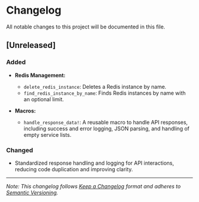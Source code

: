 # Changelog

All notable changes to this project will be documented in this file.

## [Unreleased]

### Added
- **Redis Management:**
  - `delete_redis_instance`: Deletes a Redis instance by name.
  - `find_redis_instance_by_name`: Finds Redis instances by name with an optional limit.

- **Macros:**
  - `handle_response_data!`: A reusable macro to handle API responses, including success and error logging, JSON parsing, and handling of empty service lists.

### Changed
- Standardized response handling and logging for API interactions, reducing code duplication and improving clarity.

---

*Note: This changelog follows [Keep a Changelog](https://keepachangelog.com/en/1.0.0/) format and adheres to [Semantic Versioning](https://semver.org/).*